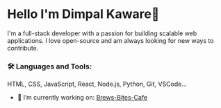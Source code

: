 # Hello I'm Dimpal Kaware👋

  I'm a full-stack developer with a passion for building scalable web applications. I love open-source and am always looking for new ways to contribute.

  ### 🛠️ Languages and Tools:
  HTML, CSS, JavaScript, React, Node.js, Python, Git, VSCode...

  - 🔭 I’m currently working on: [Brews-Bites-Cafe](https://github.com/Dimplektech/Brews-Bites-Cafe)



  
 
